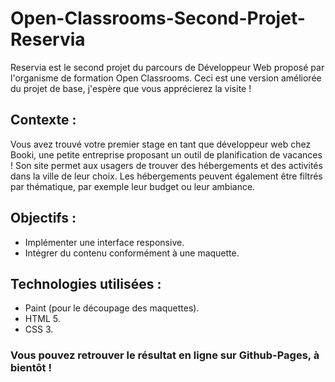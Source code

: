 # Open-Classrooms-Second-Projet-Reservia

Reservia est le second projet du parcours de Développeur Web proposé par l'organisme de formation Open Classrooms. Ceci est une version améliorée du projet de base, j'espère que vous apprécierez la visite !

## Contexte :

Vous avez trouvé votre premier stage en tant que développeur web chez Booki, une petite entreprise proposant un outil de planification de vacances ! Son site permet aux usagers de trouver des hébergements et des activités dans la ville de leur choix. Les hébergements peuvent également être filtrés par thématique, par exemple leur budget ou leur ambiance.

## Objectifs :

- Implémenter une interface responsive.
- Intégrer du contenu conformément à une maquette.

## Technologies utilisées :

- Paint (pour le découpage des maquettes).
- HTML 5.
- CSS 3. 

### Vous pouvez retrouver le résultat en ligne sur Github-Pages, à bientôt !
